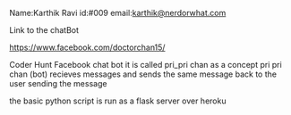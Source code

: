 Name:Karthik Ravi
id:#009
email:karthik@nerdorwhat.com


Link to the chatBot

https://www.facebook.com/doctorchan15/

Coder Hunt Facebook chat bot
it is called pri_pri chan
as a concept pri pri chan (bot) recieves messages and sends
the same message back to the user sending the message

the  basic python script is run as a flask server over heroku

